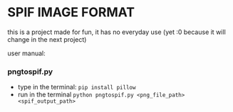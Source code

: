 <h1>SPIF IMAGE FORMAT</h1>

<p>this is a project made for fun, it has no everyday use (yet :0 because it will change in the next project)</p>
<p>user manual:</p>
<h3>pngtospif.py</h3>

* type in the terminal: `pip install pillow`
* run in the terminal `python pngtospif.py <png_file_path> <spif_output_path>`
